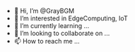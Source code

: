 - 👋 Hi, I’m @GrayBGM
- 👀 I’m interested in EdgeComputing, IoT
- 🌱 I’m currently learning ...
- 💞️ I’m looking to collaborate on ...
- 📫 How to reach me ...

<!---
GrayBGM/GrayBGM is a ✨ special ✨ repository because its `README.md` (this file) appears on your GitHub profile.
You can click the Preview link to take a look at your changes.
--->
